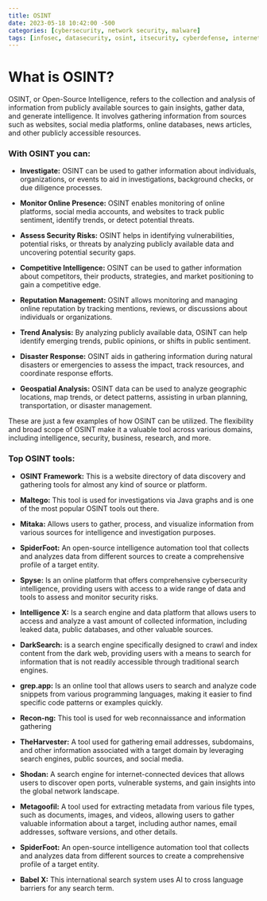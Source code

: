 ```yaml
---
title: OSINT
date: 2023-05-18 10:42:00 -500
categories: [cybersecurity, network security, malware]
tags: [infosec, datasecurity, osint, itsecurity, cyberdefense, internetsecurity] # TAG names should be lowercase
---
```


# What is OSINT?
OSINT, or Open-Source Intelligence, refers to the collection and analysis of information from publicly available sources to gain insights, gather data, and generate intelligence. It involves gathering information from sources such as websites, social media platforms, online databases, news articles, and other publicly accessible resources.

### With OSINT you can:
* **Investigate:** OSINT can be used to gather information about individuals, organizations, or events to aid in investigations, background checks, or due diligence processes.

* **Monitor Online Presence:** OSINT enables monitoring of online platforms, social media accounts, and websites to track public sentiment, identify trends, or detect potential threats.

* **Assess Security Risks:** OSINT helps in identifying vulnerabilities, potential risks, or threats by analyzing publicly available data and uncovering potential security gaps.

* **Competitive Intelligence:** OSINT can be used to gather information about competitors, their products, strategies, and market positioning to gain a competitive edge.

* **Reputation Management:** OSINT allows monitoring and managing online reputation by tracking mentions, reviews, or discussions about individuals or organizations.

* **Trend Analysis:** By analyzing publicly available data, OSINT can help identify emerging trends, public opinions, or shifts in public sentiment.

* **Disaster Response:** OSINT aids in gathering information during natural disasters or emergencies to assess the impact, track resources, and coordinate response efforts.

* **Geospatial Analysis:** OSINT data can be used to analyze geographic locations, map trends, or detect patterns, assisting in urban planning, transportation, or disaster management.

These are just a few examples of how OSINT can be utilized. The flexibility and broad scope of OSINT make it a valuable tool across various domains, including intelligence, security, business, research, and more.

### Top OSINT tools:

* **OSINT Framework:** This is a website directory of data discovery and gathering tools for almost any kind of source or platform.

* **Maltego:** This tool is used for investigations via Java graphs and is one of the most popular OSINT tools out there.

* **Mitaka:** Allows users to gather, process, and visualize information from various sources for intelligence and investigation purposes.

* **SpiderFoot:** An open-source intelligence automation tool that collects and analyzes data from different sources to create a comprehensive profile of a target entity.

* **Spyse:** Is an online platform that offers comprehensive cybersecurity intelligence, providing users with access to a wide range of data and tools to assess and monitor security risks.

* **Intelligence X:** Is a search engine and data platform that allows users to access and analyze a vast amount of collected information, including leaked data, public databases, and other valuable sources.

* **DarkSearch:** is a search engine specifically designed to crawl and index content from the dark web, providing users with a means to search for information that is not readily accessible through traditional search engines.

* **grep.app:** Is an online tool that allows users to search and analyze code snippets from various programming languages, making it easier to find specific code patterns or examples quickly.

* **Recon-ng:** This tool is used for web reconnaissance and information gathering

* **TheHarvester:** A tool used for gathering email addresses, subdomains, and other information associated with a target domain by leveraging search engines, public sources, and social media.

* **Shodan:** A search engine for internet-connected devices that allows users to discover open ports, vulnerable systems, and gain insights into the global network landscape.

* **Metagoofil:** A tool used for extracting metadata from various file types, such as documents, images, and videos, allowing users to gather valuable information about a target, including author names, email addresses, software versions, and other details.

* **SpiderFoot:** An open-source intelligence automation tool that collects and analyzes data from different sources to create a comprehensive profile of a target entity.

* **Babel X:** This international search system uses AI to cross language barriers for any search term.
